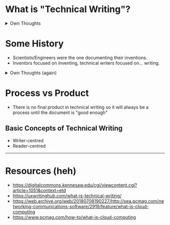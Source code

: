 # What is "Technical Writing"?
<details>
	 <summary>Own Thoughts</summary>
	 Technical writing is like an instruction manual making everything easier to understand. Anyone can write anything about something and it can already be called technical writing. i think... But the definition for techinical writing these days is different since it's much broader and it's not only limited to making manuals thus there is no clear definition for technical writing.
</details>

# Some History
- Scientists/Engineers were the one documenting their inventions.
- Inventors focused on inventing, technical writers focused on... writing.
<details>
	 <summary>Own Thoughts (again)</summary>
Technical Writing has already existed even way back in the past that has been recorded and before world war 1 scientists and engineers were the ones writing technical details for their inventions that sparked a job listing for tech writers because of a booming(?) industry until america got depressed which resulted to loss of jobs including tech writers. But after that technical writerrs became a professional job. huh, how?

There is a need for technical writers... why? i don't know. altho tech writers are not acknowledge and of course that is bad because decent writers that allows monkee brains understand something is important. Anyone can of course write a documentation but not everyone can explain it simple enough for everyone to understand. Proof: this obsidian note. 

Tech writing is not only limited to texts, it can be anything from visual graphs, to presentations, and, but not limited to, videos since certain amount of people hates reading. i am one of them.
</details>

# Process vs Product
- There is no final product in technical writing so it will always be a process until the document is "good enough"



##  Basic Concepts of Technical Writing
- Writer-centred
- Reader-centred




----
# Resources (heh)
- https://digitalcommons.kennesaw.edu/cgi/viewcontent.cgi?article=1051&context=etd
- https://uxwritinghub.com/what-is-technical-writing/
- https://web.archive.org/web/20180708190227/http://sea.pcmag.com/networking-communications-software/2919/feature/what-is-cloud-computing
- https://www.pcmag.com/how-to/what-is-cloud-computing